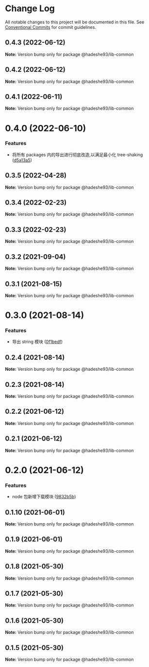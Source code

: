 # Change Log

All notable changes to this project will be documented in this file.
See [Conventional Commits](https://conventionalcommits.org) for commit guidelines.

## 0.4.3 (2022-06-12)

**Note:** Version bump only for package @hadeshe93/lib-common





## 0.4.2 (2022-06-12)

**Note:** Version bump only for package @hadeshe93/lib-common





## 0.4.1 (2022-06-11)

**Note:** Version bump only for package @hadeshe93/lib-common





# 0.4.0 (2022-06-10)


### Features

* 将所有 packages 内的导出进行彻底改造,以满足最小化 tree-shaking ([d5a13a5](https://github.com/hadeshe93/hh-lib/commit/d5a13a531ef45686708f45b68a7d7ab2a51ec7fd))





## 0.3.5 (2022-04-28)

**Note:** Version bump only for package @hadeshe93/lib-common





## 0.3.4 (2022-02-23)

**Note:** Version bump only for package @hadeshe93/lib-common





## 0.3.3 (2022-02-23)

**Note:** Version bump only for package @hadeshe93/lib-common





## 0.3.2 (2021-09-04)

**Note:** Version bump only for package @hadeshe93/lib-common





## 0.3.1 (2021-08-15)

**Note:** Version bump only for package @hadeshe93/lib-common





# 0.3.0 (2021-08-14)


### Features

* 导出 string 模块 ([0f1bedf](https://github.com/hadeshe93/hh-lib/commit/0f1bedfd9591f7ceee4b51ea8579b94c2845c2ed))





## 0.2.4 (2021-08-14)

**Note:** Version bump only for package @hadeshe93/lib-common





## 0.2.3 (2021-08-14)

**Note:** Version bump only for package @hadeshe93/lib-common





## 0.2.2 (2021-06-12)

**Note:** Version bump only for package @hadeshe93/lib-common





## 0.2.1 (2021-06-12)

**Note:** Version bump only for package @hadeshe93/lib-common





# 0.2.0 (2021-06-12)


### Features

* node 包新增下载模块 ([9832b5b](https://github.com/hadeshe93/hh-lib/commit/9832b5b0c746734d2e44db6d77f9e45a0ef536ee))





## 0.1.10 (2021-06-01)

**Note:** Version bump only for package @hadeshe93/lib-common





## 0.1.9 (2021-06-01)

**Note:** Version bump only for package @hadeshe93/lib-common





## 0.1.8 (2021-05-30)

**Note:** Version bump only for package @hadeshe93/lib-common





## 0.1.7 (2021-05-30)

**Note:** Version bump only for package @hadeshe93/lib-common





## 0.1.6 (2021-05-30)

**Note:** Version bump only for package @hadeshe93/lib-common





## 0.1.5 (2021-05-30)

**Note:** Version bump only for package @hadeshe93/lib-common
